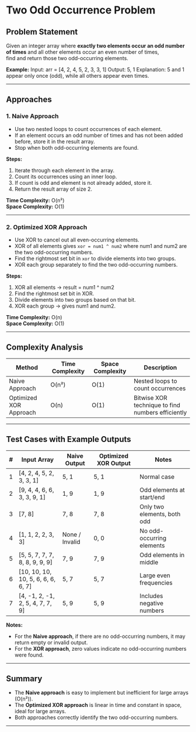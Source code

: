 # Two Odd Occurrence Problem

## Problem Statement
Given an integer array where **exactly two elements occur an odd number of times** and all other elements occur an even number of times,  
find and return those two odd-occurring elements.

**Example:**
Input: arr = [4, 2, 4, 5, 2, 3, 3, 1]
Output: 5, 1
Explanation: 5 and 1 appear only once (odd), while all others appear even times.

---

## Approaches

### 1. Naive Approach
- Use two nested loops to count occurrences of each element.
- If an element occurs an odd number of times and has not been added before, store it in the result array.
- Stop when both odd-occurring elements are found.

**Steps:**
1. Iterate through each element in the array.
2. Count its occurrences using an inner loop.
3. If count is odd and element is not already added, store it.
4. Return the result array of size 2.

**Time Complexity:** O(n²)  
**Space Complexity:** O(1)

---

### 2. Optimized XOR Approach
- Use XOR to cancel out all even-occurring elements.
- XOR of all elements gives `xor = num1 ^ num2` where num1 and num2 are the two odd-occurring numbers.
- Find the rightmost set bit in `xor` to divide elements into two groups.
- XOR each group separately to find the two odd-occurring numbers.

**Steps:**
1. XOR all elements → result = num1 ^ num2
2. Find the rightmost set bit in XOR.
3. Divide elements into two groups based on that bit.
4. XOR each group → gives num1 and num2.

**Time Complexity:** O(n)  
**Space Complexity:** O(1)

---

## Complexity Analysis

| Method                  | Time Complexity | Space Complexity | Description                                      |
|-------------------------|----------------|-----------------|------------------------------------------------|
| Naive Approach          | O(n²)          | O(1)            | Nested loops to count occurrences              |
| Optimized XOR Approach  | O(n)           | O(1)            | Bitwise XOR technique to find numbers efficiently |

---

## Test Cases with Example Outputs

| #  | Input Array                            | Naive Output      | Optimized XOR Output | Notes                                   |
|----|----------------------------------------|-----------------|-------------------|-----------------------------------------|
| 1  | [4, 2, 4, 5, 2, 3, 3, 1]              | 5, 1             | 5, 1               | Normal case                             |
| 2  | [9, 4, 4, 6, 6, 3, 3, 9, 1]           | 1, 9             | 1, 9               | Odd elements at start/end                |
| 3  | [7, 8]                                | 7, 8             | 7, 8               | Only two elements, both odd             |
| 4  | [1, 1, 2, 2, 3, 3]                     | None / Invalid   | 0, 0               | No odd-occurring elements               |
| 5  | [5, 5, 7, 7, 7, 8, 8, 9, 9, 9]        | 7, 9             | 7, 9               | Odd elements in middle                   |
| 6  | [10, 10, 10, 10, 5, 6, 6, 6, 6, 7]    | 5, 7             | 5, 7               | Large even frequencies                   |
| 7  | [4, -1, 2, -1, 2, 5, 4, 7, 7, 9]      | 5, 9             | 5, 9               | Includes negative numbers                |

**Notes:**
- For the **Naive approach**, if there are no odd-occurring numbers, it may return empty or invalid output.
- For the **XOR approach**, zero values indicate no odd-occurring numbers were found.

---

## Summary
- The **Naive approach** is easy to implement but inefficient for large arrays (O(n²)).
- The **Optimized XOR approach** is linear in time and constant in space, ideal for large arrays.
- Both approaches correctly identify the two odd-occurring numbers.

---
